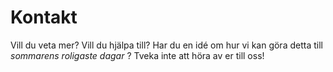 # Kontakt

Vill du veta mer? Vill du hjälpa till? 
Har du en idé om hur vi kan göra detta till *sommarens roligaste dagar* ? 
Tveka inte att höra av er till oss!
